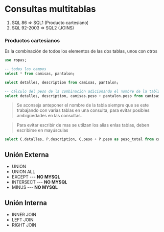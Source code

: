# Consultas multitablas

1. SQL 86 => SQL1 (Producto cartesiano)
2. SQL 92-2003 => SQL2 (JOINS)



### Productos cartesianos

Es la combinación de todos los elementos de las dos tablas, unos con otros

```sql
use ropas;

-- todos los campos
select * from camisas, pantalon;  

select detalles, description from camisas, pantalon;

-- cálculo del peso de la combinación adicionando el nombre de la tabla al campo para evitar la ambigüedad
select detalles, description, camisas.peso + pantalon.peso from camisas, pantalon; 

```


> Se aconseja anteponer el nombre de la tabla siempre que se este trabajando con varias tablas en una consulta, para evitar posibles ambigüedades en las consultas.

> Para evitar escribir de mas se utilzan los alias enlas tablas, deben escribirse en mayúsculas

```sql
select C.detalles, P.description, C.peso + P.peso as peso_total from camisas as C, pantalon as P; 
```

## Unión Externa

- UNION
- UNION ALL
- EXCEPT --- **NO MYSQL**
- INTERSECT --- **NO MYSQL**
- MINUS --- **NO MYSQL**


## Unión Interna

- INNER JOIN
- LEFT JOIN
- RIGHT JOIN

